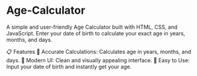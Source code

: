 # Age-Calculator


A simple and user-friendly Age Calculator built with HTML, CSS, and JavaScript. Enter your date of birth to calculate your exact age in years, months, and days.

📋 Features
🧮 Accurate Calculations: Calculates age in years, months, and days.
🎨 Modern UI: Clean and visually appealing interface.
🔄 Easy to Use: Input your date of birth and instantly get your age.
